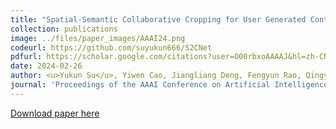 ```yaml
---
title: "Spatial-Semantic Collaborative Cropping for User Generated Content"
collection: publications
image: ../files/paper_images/AAAI24.png
codeurl: https://github.com/suyukun666/S2CNet
pdfurl: https://scholar.google.com/citations?user=O00rbxoAAAAJ&hl=zh-CN
date: 2024-02-26
author: <u>Yukun Su</u>, Yiwen Cao, Jiangliang Deng, Fengyun Rao, Qingyao Wu
journal: 'Proceedings of the AAAI Conference on Artificial Intelligence (AAAI2024)'
---
```


[Download paper here]()

